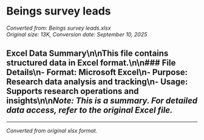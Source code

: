 # Beings survey leads

*Converted from: Beings survey leads.xlsx*  
*Original size: 13K, Conversion date: September 10, 2025*

## Excel Data Summary\n\nThis file contains structured data in Excel format.\n\n### File Details\n- **Format**: Microsoft Excel\n- **Purpose**: Research data analysis and tracking\n- **Usage**: Supports research operations and insights\n\n*Note: This is a summary. For detailed data access, refer to the original Excel file.*

---
*Converted from original xlsx format.*
